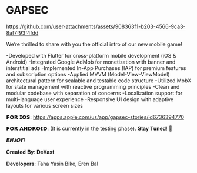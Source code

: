 # GAPSEC

https://github.com/user-attachments/assets/908363f1-b203-4566-9ca3-8af7f93f4fdd

We’re thrilled to share with you the official intro of our new mobile game!

-Developed with Flutter for cross-platform mobile development (iOS & Android)
-Integrated Google AdMob for monetization with banner and interstitial ads
-Implemented In-App Purchases (IAP) for premium features and subscription options
-Applied MVVM (Model-View-ViewModel) architectural pattern for scalable and testable code structure
-Utilized MobX for state management with reactive programming principles
-Clean and modular codebase with separation of concerns
-Localization support for multi-language user experience
-Responsive UI design with adaptive layouts for various screen sizes

𝗙𝗢𝗥 𝗜𝗢𝗦: https://apps.apple.com/us/app/gapsec-stories/id6736394770

𝗙𝗢𝗥 𝗔𝗡𝗗𝗥𝗢𝗜𝗗: (It is currently in the testing phase). 𝐒𝐭𝐚𝐲 𝐓𝐮𝐧𝐞𝐝! 🎯

𝑬𝑵𝑱𝑶𝒀!

𝐂𝐫𝐞𝐚𝐭𝐞𝐝 𝐁𝐲: 𝐃𝐞𝐕𝐚𝐬𝐭

𝐃𝐞𝐯𝐞𝐥𝐨𝐩𝐞𝐫𝐬: Taha Yasin Bike, Eren Bal
